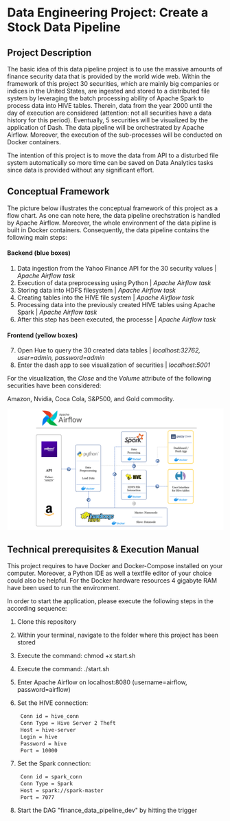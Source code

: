 # Data Engineering Project: Create a Stock Data Pipeline

## Project Description
The basic idea of this data pipeline project is to use the massive amounts of finance security data that is provided by the world wide web. Within the framework of this project 30 securities, which are mainly big companies or indices in the United States, are ingested and stored to a distributed file system by leveraging the batch processing ability of Apache Spark to process data into HIVE tables. Therein, data from the year 2000 until the day of execution are considered (attention: not all securities have a data history for this period). Eventually, 5 securities will be visualized by the application of Dash. The data pipeline will be orchestrated by Apache Airflow. Moreover, the execution of the sub-processes will be conducted on Docker containers.

The intention of this project is to move the data from API to a disturbed file system automatically so more time can be saved on Data Analytics tasks since data is provided without any significant effort.

## Conceptual Framework

The picture below illustrates the conceptual framework of this project as a flow chart. As one can note here, the data pipeline orechstration is handled by Apache Airflow. Moreover, the whole environment of the data pipline is built in Docker containers.
Consequently, the data pipeline contains the following main steps:

#### Backend (blue boxes)
1. Data ingestion from the Yahoo Finance API for the 30 security values  | _Apache Airflow task_
2. Execution of data preprocessing using Python  | _Apache Airflow task_
3. Storing data into HDFS filesystem  | _Apache Airflow task_
4. Creating tables into the HIVE file system  | _Apache Airflow task_
5. Processing data into the previously created HIVE tables using Apache Spark  | _Apache Airflow task_
6. After this step has been executed, the processe | _Apache Airflow task_

#### Frontend (yellow boxes)
7. Open Hue to query the 30 created data tables | _localhost:32762, user=admin, password=admin_
8. Enter the dash app to see visualization of securities | _localhost:5001_

For the visualization, the _Close_ and the _Volume_ attribute of the following securities have been considered: 

Amazon, Nvidia, Coca Cola, S&P500, and Gold commodity.

![Conceptual Framework](https://github.com/DenisSobczyk/data-pipeline/blob/main/Architecture_ProcessChart_20221205-1.png)

## Technical prerequisites & Execution Manual
This project requires to have Docker and Docker-Compose installed on your computer. Moreover, a Python IDE as well a textfile editor of your choice could also be helpful. For the Docker hardware resources 4 gigabyte RAM have been used to run the environment.

In order to start the application, please execute the following steps in the according sequence:

1. Clone this repository
2. Within your terminal, navigate to the folder where this project has been stored 
3. Execute the command: chmod +x start.sh 
4. Execute the command: ./start.sh
5. Enter Apache Airflow on localhost:8080 (username=airflow, password=airflow)
6. Set the HIVE connection:

		Conn id = hive_conn
		Conn Type = Hive Server 2 Theft
		Host = hive-server
		Login = hive
		Password = hive
		Port = 10000 
7. Set the Spark connection:

		Conn id = spark_conn
		Conn Type = Spark
		Host = spark://spark-master
		Port = 7077
8. Start the DAG "finance_data_pipeline_dev" by hitting the trigger
